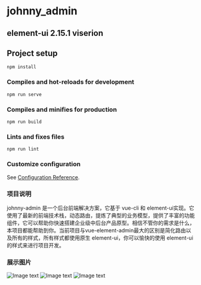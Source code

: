 # johnny_admin

## element-ui 2.15.1 viserion

## Project setup
```
npm install
```

### Compiles and hot-reloads for development
```
npm run serve
```

### Compiles and minifies for production
```
npm run build
```

### Lints and fixes files
```
npm run lint
```

### Customize configuration
See [Configuration Reference](https://cli.vuejs.org/config/).

### 项目说明
johnny-admin 是一个后台前端解决方案，它基于 vue-cli 和 element-ui实现。它使用了最新的前端技术栈，动态路由，提炼了典型的业务模型，提供了丰富的功能组件，它可以帮助你快速搭建企业级中后台产品原型。相信不管你的需求是什么，本项目都能帮助到你。当前项目与vue-element-admin最大的区别是简化路由以及所有的样式，所有样式都使用原生 element-ui，你可以愉快的使用 element-ui 的样式来进行项目开发。

### 展示图片
![Image text](http://app.ooago.com/1.jpg)
![Image text](http://app.ooago.com/2.jpg)
![Image text](http://app.ooago.com/3.jpg)

